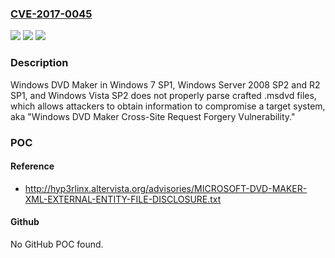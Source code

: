 ### [CVE-2017-0045](https://cve.mitre.org/cgi-bin/cvename.cgi?name=CVE-2017-0045)
![](https://img.shields.io/static/v1?label=Product&message=Windows%20DVD%20Maker&color=blue)
![](https://img.shields.io/static/v1?label=Version&message=n%2Fa&color=blue)
![](https://img.shields.io/static/v1?label=Vulnerability&message=Information%20Disclosure&color=brighgreen)

### Description

Windows DVD Maker in Windows 7 SP1, Windows Server 2008 SP2 and R2 SP1, and Windows Vista SP2 does not properly parse crafted .msdvd files, which allows attackers to obtain information to compromise a target system, aka "Windows DVD Maker Cross-Site Request Forgery Vulnerability."

### POC

#### Reference
- http://hyp3rlinx.altervista.org/advisories/MICROSOFT-DVD-MAKER-XML-EXTERNAL-ENTITY-FILE-DISCLOSURE.txt

#### Github
No GitHub POC found.

